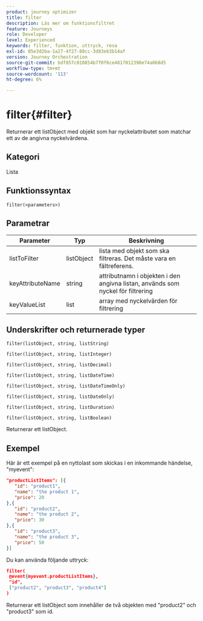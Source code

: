 ```yaml
---
product: journey optimizer
title: filter
description: Läs mer om funktionsfiltret
feature: Journeys
role: Developer
level: Experienced
keywords: filter, funktion, uttryck, resa
exl-id: 05e3d2ba-1a27-4f27-88cc-3d83eb3b14af
version: Journey Orchestration
source-git-commit: bdf857c010854b7f0f6ce4817012398e74a068d5
workflow-type: tm+mt
source-wordcount: '113'
ht-degree: 6%

---
```


# filter{#filter}

Returnerar ett listObject med objekt som har nyckelattributet som matchar ett av de angivna nyckelvärdena.

## Kategori

Lista

## Funktionssyntax

`filter(<parameters>)`

## Parametrar

| Parameter | Typ | Beskrivning |
|-----------|------------------|------------------|
| listToFilter | listObject | lista med objekt som ska filtreras. Det måste vara en fältreferens. |
| keyAttributeName | string | attributnamn i objekten i den angivna listan, används som nyckel för filtrering |
| keyValueList | list | array med nyckelvärden för filtrering |

## Underskrifter och returnerade typer

`filter(listObject, string, listString)`

`filter(listObject, string, listInteger)`

`filter(listObject, string, listDecimal)`

`filter(listObject, string, listDateTime)`

`filter(listObject, string, listDateTimeOnly)`

`filter(listObject, string, listDateOnly)`

`filter(listObject, string, listDuration)`

`filter(listObject, string, listBoolean)`

Returnerar ett listObject.

## Exempel

Här är ett exempel på en nyttolast som skickas i en inkommande händelse, &quot;myevent&quot;:

```json
"productListItems": [{
   "id": "product1",
   "name": "the product 1",
   "price": 20
},{
   "id": "product2",
   "name": "the product 2",
   "price": 30
},{
   "id": "product3",
   "name": "the product 3",
   "price": 50
}]
```

Du kan använda följande uttryck:

```json
filter(
 @event{myevent.productListItems},
 "id", 
 ["product2", "product3", "product4"]
)
```

Returnerar ett listObject som innehåller de två objekten med &quot;product2&quot; och &quot;product3&quot; som id.
